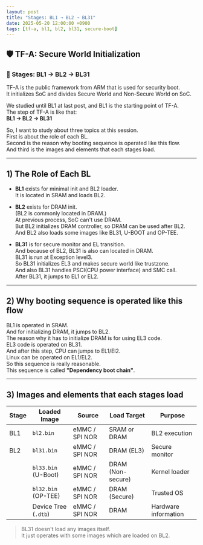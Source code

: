 ```yaml
---
layout: post
title: "Stages: BL1 → BL2 → BL31"
date: 2025-05-20 12:00:00 +0900
tags: [tf-a, bl1, bl2, bl31, secure-boot]
---
```


## 🛡️ TF-A: Secure World Initialization  
### 🔹 Stages: BL1 → BL2 → BL31

TF-A is the public framework from ARM that is used for security boot.  
It initializes SoC and divides Secure World and Non-Secure World on SoC.

We studied until BL1 at last post, and BL1 is the starting point of TF-A.  
The step of TF-A is like that:  
**BL1 → BL2 → BL31**

So, I want to study about three topics at this session.  
First is about the role of each BL.  
Second is the reason why booting sequence is operated like this flow.  
And third is the images and elements that each stages load.

***

## 1) The Role of Each BL

- **BL1** exists for minimal init and BL2 loader.  
  It is located in SRAM and loads BL2.

- **BL2** exists for DRAM init.  
  (BL2 is commonly located in DRAM.)  
  At previous process, SoC can't use DRAM.  
  But BL2 initializes DRAM controller, so DRAM can be used after BL2.  
  And BL2 also loads some images like BL31, U-BOOT and OP-TEE.

- **BL31** is for secure monitor and EL transition.  
  And because of BL2, BL31 is also can located in DRAM.  
  BL31 is run at Exception level3.  
  So BL31 initializes EL3 and makes secure world like trustzone.  
  And also BL31 handles PSCI(CPU power interface) and SMC call.  
  After BL31, it jumps to EL1 or EL2.

***

## 2) Why booting sequence is operated like this flow

BL1 is operated in SRAM.  
And for initializing DRAM, it jumps to BL2.  
The reason why it has to initialize DRAM is for using EL3 code.  
EL3 code is operated on BL31.  
And after this step, CPU can jumps to EL1/El2.  
Linux can be operated on EL1/EL2.  
So this sequence is really reasonable.  
This sequence is called **"Dependency boot chain"**.

***

## 3) Images and elements that each stages load

| Stage | Loaded Image | Source | Load Target | Purpose |
|-------|--------------|--------|-------------|---------|
| BL1 | `bl2.bin` | eMMC / SPI NOR | SRAM or DRAM | BL2 execution |
| BL2 | `bl31.bin` | eMMC / SPI NOR | DRAM (EL3) | Secure monitor |
|     | `bl33.bin` (U-Boot) | eMMC / SPI NOR | DRAM (Non-secure) | Kernel loader |
|     | `bl32.bin` (OP-TEE) | eMMC / SPI NOR | DRAM (Secure) | Trusted OS |
|     | Device Tree (`.dtb`) | eMMC / SPI NOR | DRAM | Hardware information |

> BL31 doesn't load any images itself.  
> It just operates with some images which are loaded on BL2.
